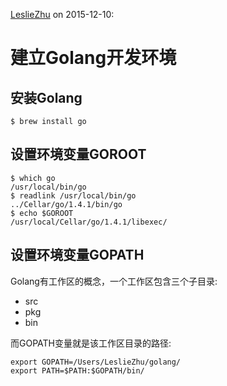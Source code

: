 [LeslieZhu](https://github.com/LeslieZhu) on 2015-12-10:


# 建立Golang开发环境

## 安装Golang

```
$ brew install go
```

## 设置环境变量GOROOT

```
$ which go
/usr/local/bin/go
$ readlink /usr/local/bin/go
../Cellar/go/1.4.1/bin/go
$ echo $GOROOT
/usr/local/Cellar/go/1.4.1/libexec/
```


## 设置环境变量GOPATH

Golang有工作区的概念，一个工作区包含三个子目录:

- src
- pkg
- bin

而GOPATH变量就是该工作区目录的路径:

```
export GOPATH=/Users/LeslieZhu/golang/
export PATH=$PATH:$GOPATH/bin/
```
